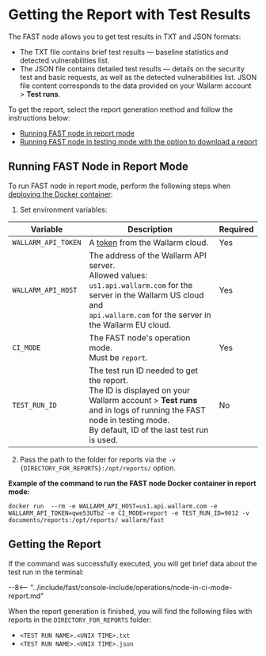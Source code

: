 [anchor-report-mode]:              #running-fast-node-in-report-mode

[doc-ci-mode-testing-report]:      ../poc/ci-mode-testing.md#getting-the-report-about-the-test
[doc-ci-mode-testing]:             ../poc/ci-mode-testing.md
[doc-get-token]:                   create-node.md
[deploy-docker-with-fast-node]:    ../qsg/deployment.md#4-deploy-the-fast-node-docker-container

# Getting the Report with Test Results

The FAST node allows you to get test results in TXT and JSON formats:

* The TXT file contains brief test results — baseline statistics and detected vulnerabilities list.
* The JSON file contains detailed test results — details on the security test and basic requests, as well as the detected vulnerabilities list. JSON file content corresponds to the data provided on your Wallarm account > **Test runs**.

To get the report, select the report generation method and follow the instructions below:

* [Running FAST node in report mode][anchor-report-mode]
* [Running FAST node in testing mode with the option to download a report][doc-ci-mode-testing-report]

## Running FAST Node in Report Mode

To run FAST node in report mode, perform the following steps when [deploying the Docker container][deploy-docker-with-fast-node]:

<ol start="1"><li>Set environment variables:</li></ol>

| Variable           	| Description 	| Required 	|
|--------------------	| --------	| -----------	|
| `WALLARM_API_TOKEN`  	| A [token][doc-get-token] from the Wallarm cloud. | Yes |
| `WALLARM_API_HOST`   	| The address of the Wallarm API server. <br>Allowed values: <br>`us1.api.wallarm.com` for the server in the Wallarm US cloud and <br>`api.wallarm.com` for the server in the Wallarm EU cloud.| Yes |
| `CI_MODE`            	| The FAST node's operation mode.<br>Must be `report`. | Yes |
| `TEST_RUN_ID`      	| The test run ID needed to get the report.<br>The ID is displayed on your Wallarm account > **Test runs** and in logs of running the FAST node in testing mode.<br>By default, ID of the last test run is used. | No |

<ol start="2"><li>Pass the path to the folder for reports via the  <code>-v {DIRECTORY_FOR_REPORTS}:/opt/reports/</code> option.</li></ol>

**Example of the command to run the FAST node Docker container in report mode:**

```
docker run  --rm -e WALLARM_API_HOST=us1.api.wallarm.com -e WALLARM_API_TOKEN=qwe53UTb2 -e CI_MODE=report -e TEST_RUN_ID=9012 -v documents/reports:/opt/reports/ wallarm/fast
```

## Getting the Report

If the command was successfully executed, you will get brief data about the test run in the terminal:

--8<-- "../include/fast/console-include/operations/node-in-ci-mode-report.md"

When the report generation is finished, you will find the following files with reports in the `DIRECTORY_FOR_REPORTS` folder:

* `<TEST RUN NAME>.<UNIX TIME>.txt`
* `<TEST RUN NAME>.<UNIX TIME>.json`
